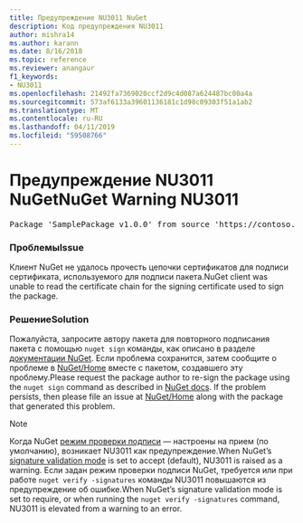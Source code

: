 ```yaml
---
title: Предупреждение NU3011 NuGet
description: Код предупреждения NU3011
author: mishra14
ms.author: karann
ms.date: 8/16/2018
ms.topic: reference
ms.reviewer: anangaur
f1_keywords:
- NU3011
ms.openlocfilehash: 21492fa7369020ccf2d9c4d087a624487bc00a4a
ms.sourcegitcommit: 573af6133a39601136181c1d98c09303f51a1ab2
ms.translationtype: MT
ms.contentlocale: ru-RU
ms.lasthandoff: 04/11/2019
ms.locfileid: "59508766"
---
```

# <a name="nuget-warning-nu3011"></a><span data-ttu-id="04de4-103">Предупреждение NU3011 NuGet</span><span class="sxs-lookup"><span data-stu-id="04de4-103">NuGet Warning NU3011</span></span>

<pre>Package 'SamplePackage v1.0.0' from source 'https://contoso.com/index.json': The primary signature is invalid.</pre>

### <a name="issue"></a><span data-ttu-id="04de4-104">Проблемы</span><span class="sxs-lookup"><span data-stu-id="04de4-104">Issue</span></span>

<span data-ttu-id="04de4-105">Клиент NuGet не удалось прочесть цепочки сертификатов для подписи сертификата, используемого для подписи пакета.</span><span class="sxs-lookup"><span data-stu-id="04de4-105">NuGet client was unable to read the certificate chain for the signing certificate used to sign the package.</span></span>


### <a name="solution"></a><span data-ttu-id="04de4-106">Решение</span><span class="sxs-lookup"><span data-stu-id="04de4-106">Solution</span></span>

<span data-ttu-id="04de4-107">Пожалуйста, запросите автору пакета для повторного подписания пакета с помощью `nuget sign` команды, как описано в разделе [документации NuGet](https://docs.microsoft.com/en-us/nuget/create-packages/sign-a-package). Если проблема сохранится, затем сообщите о проблеме в [NuGet/Home](https://github.com/NuGet/Home/issues) вместе с пакетом, создавшего эту проблему.</span><span class="sxs-lookup"><span data-stu-id="04de4-107">Please request the package author to re-sign the package using the `nuget sign` command as described in [NuGet docs](https://docs.microsoft.com/en-us/nuget/create-packages/sign-a-package). If the problem persists, then please file an issue at [NuGet/Home](https://github.com/NuGet/Home/issues) along with the package that generated this problem.</span></span>


> [!Note]
> <span data-ttu-id="04de4-108">Когда NuGet [режим проверки подписи](https://docs.microsoft.com/en-us/nuget/consume-packages/installing-signed-packages#configure-package-signature-requirements) — настроены на прием (по умолчанию), возникает NU3011 как предупреждение.</span><span class="sxs-lookup"><span data-stu-id="04de4-108">When NuGet’s [signature validation mode](https://docs.microsoft.com/en-us/nuget/consume-packages/installing-signed-packages#configure-package-signature-requirements) is set to accept (default), NU3011 is raised as a warning.</span></span> <span data-ttu-id="04de4-109">Если задан режим проверки подписи NuGet, требуется или при работе `nuget verify -signatures` команды NU3011 повышаются из предупреждение об ошибке.</span><span class="sxs-lookup"><span data-stu-id="04de4-109">When NuGet’s signature validation mode is set to require, or when running the `nuget verify -signatures` command, NU3011 is elevated from a warning to an error.</span></span> 
